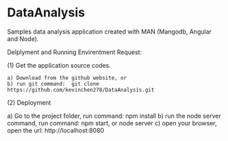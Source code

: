 # DataAnalysis
Samples data analysis application created with MAN (Mangodb, Angular and Node).



Delplyment and Running Envirentment Request:

(1) Get the application source codes.

    a) Download from the github website, or
    b) run git command:  git clone https://github.com/kevinchen278/DataAnalysis.git

(2) Deployment

   a) Go to the project folder, run command: npm install
   b) run the node server command, run command: npm start, or node server
   c) open your browser, open the url:  http://localhost:8080
   
   
   



    
